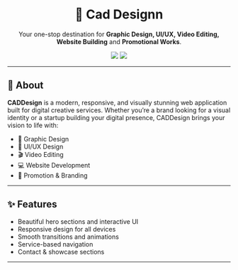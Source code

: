 <h1 align="center">🎨 Cad Designn</h1>

<p align="center">
  Your one-stop destination for <strong>Graphic Design, UI/UX, Video Editing, Website Building</strong> and <strong>Promotional Works</strong>.
</p>

<p align="center">
  <img src="https://img.shields.io/badge/status-in%20progress-yellow?style=flat-square" />
  <img src="https://img.shields.io/github/license/yourusername/caddesign-webapp?style=flat-square" />
</p>

---

## 🚀 About

**CADDesign** is a modern, responsive, and visually stunning web application built for digital creative services. Whether you’re a brand looking for a visual identity or a startup building your digital presence, CADDesign brings your vision to life with:

- 🎨 Graphic Design
- 🧠 UI/UX Design
- 🎬 Video Editing
- 💻 Website Development
- 📢 Promotion & Branding

---

## ✨ Features

- Beautiful hero sections and interactive UI
- Responsive design for all devices
- Smooth transitions and animations
- Service-based navigation
- Contact & showcase sections

---


